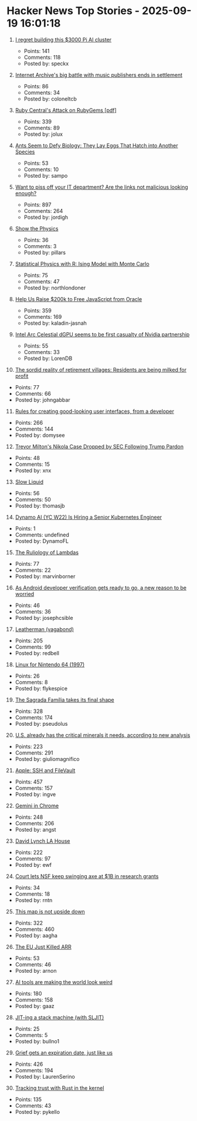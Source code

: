 # Hacker News Top Stories - 2025-09-19 16:01:18

1. [I regret building this $3000 Pi AI cluster](https://www.jeffgeerling.com/blog/2025/i-regret-building-3000-pi-ai-cluster)
   - Points: 141
   - Comments: 118
   - Posted by: speckx

2. [Internet Archive's big battle with music publishers ends in settlement](https://arstechnica.com/tech-policy/2025/09/internet-archives-big-battle-with-music-publishers-ends-in-settlement/)
   - Points: 86
   - Comments: 34
   - Posted by: coloneltcb

3. [Ruby Central's Attack on RubyGems [pdf]](https://pup-e.com/goodbye-rubygems.pdf)
   - Points: 339
   - Comments: 89
   - Posted by: jolux

4. [Ants Seem to Defy Biology: They Lay Eggs That Hatch into Another Species](https://www.smithsonianmag.com/smart-news/these-ant-queens-seem-to-defy-biology-they-lay-eggs-that-hatch-into-another-species-180987292/)
   - Points: 53
   - Comments: 10
   - Posted by: sampo

5. [Want to piss off your IT department? Are the links not malicious looking enough?](https://phishyurl.com/)
   - Points: 897
   - Comments: 264
   - Posted by: jordigh

6. [Show the Physics](https://interactivetextbooks.tudelft.nl/showthephysics/Introduction/About.html)
   - Points: 36
   - Comments: 3
   - Posted by: pillars

7. [Statistical Physics with R: Ising Model with Monte Carlo](https://github.com/msuzen/isingLenzMC)
   - Points: 75
   - Comments: 47
   - Posted by: northlondoner

8. [Help Us Raise $200k to Free JavaScript from Oracle](https://deno.com/blog/javascript-tm-gofundme)
   - Points: 359
   - Comments: 169
   - Posted by: kaladin-jasnah

9. [Intel Arc Celestial dGPU seems to be first casualty of Nvidia partnership](https://www.notebookcheck.net/Intel-Arc-Celestial-dGPU-seems-to-be-first-casualty-of-Nvidia-partnership-while-Intel-Arc-B770-is-allegedly-still-alive.1118962.0.html)
   - Points: 55
   - Comments: 33
   - Posted by: LorenDB

10. [The sordid reality of retirement villages: Residents are being milked for profit](https://unherd.com/2025/09/the-sordid-truth-about-retriement-villages/)
   - Points: 77
   - Comments: 66
   - Posted by: johngabbar

11. [Rules for creating good-looking user interfaces, from a developer](https://weberdominik.com/blog/rules-user-interfaces/)
   - Points: 266
   - Comments: 144
   - Posted by: domysee

12. [Trevor Milton's Nikola Case Dropped by SEC Following Trump Pardon](https://eletric-vehicles.com/nikola/trevor-miltons-nikola-case-dropped-by-sec-following-trump-pardon/)
   - Points: 48
   - Comments: 15
   - Posted by: xnx

13. [Slow Liquid](https://www.robinsloan.com/lab/slow-liquid/)
   - Points: 56
   - Comments: 50
   - Posted by: thomasjb

14. [Dynamo AI (YC W22) Is Hiring a Senior Kubernetes Engineer](https://www.ycombinator.com/companies/dynamo-ai/jobs/fU1oC9q-senior-kubernetes-engineer)
   - Points: 1
   - Comments: undefined
   - Posted by: DynamoFL

15. [The Ruliology of Lambdas](https://writings.stephenwolfram.com/2025/09/the-ruliology-of-lambdas/)
   - Points: 77
   - Comments: 22
   - Posted by: marvinborner

16. [As Android developer verification gets ready to go, a new reason to be worried](https://www.androidauthority.com/android-sideload-offline-3598988/)
   - Points: 46
   - Comments: 36
   - Posted by: josephcsible

17. [Leatherman (vagabond)](https://en.wikipedia.org/wiki/Leatherman_(vagabond))
   - Points: 205
   - Comments: 99
   - Posted by: redbell

18. [Linux for Nintendo 64 (1997)](https://web.archive.org/web/19990220141243/http://www.heise.de/ix/artikel/E/1997/04/036/)
   - Points: 26
   - Comments: 8
   - Posted by: flykespice

19. [The Sagrada Família takes its final shape](https://www.newyorker.com/magazine/2025/09/22/is-the-sagrada-familia-a-masterpiece-or-kitsch)
   - Points: 328
   - Comments: 174
   - Posted by: pseudolus

20. [U.S. already has the critical minerals it needs, according to new analysis](https://www.minesnewsroom.com/news/us-already-has-critical-minerals-it-needs-theyre-being-thrown-away-new-analysis-shows)
   - Points: 223
   - Comments: 291
   - Posted by: giuliomagnifico

21. [Apple: SSH and FileVault](https://keith.github.io/xcode-man-pages/apple_ssh_and_filevault.7.html)
   - Points: 457
   - Comments: 157
   - Posted by: ingve

22. [Gemini in Chrome](https://gemini.google/overview/gemini-in-chrome/)
   - Points: 248
   - Comments: 206
   - Posted by: angst

23. [David Lynch LA House](https://www.wallpaper.com/design-interiors/david-lynch-house-los-angeles-for-sale)
   - Points: 222
   - Comments: 97
   - Posted by: ewf

24. [Court lets NSF keep swinging axe at $1B in research grants](https://www.theregister.com/2025/09/19/court_lets_nsf_keep_swinging/)
   - Points: 34
   - Comments: 18
   - Posted by: rntn

25. [This map is not upside down](https://www.maps.com/this-map-is-not-upside-down/)
   - Points: 322
   - Comments: 460
   - Posted by: aagha

26. [The EU Just Killed ARR](https://paid.ai/blog/ai-monetization/eu-data-act-killed-arr)
   - Points: 53
   - Comments: 46
   - Posted by: arnon

27. [AI tools are making the world look weird](https://strat7.com/blogs/weird-in-weird-out/)
   - Points: 180
   - Comments: 158
   - Posted by: gaaz

28. [JIT-ing a stack machine (with SLJIT)](https://bullno1.com/blog/jiting-a-stack-machine)
   - Points: 25
   - Comments: 5
   - Posted by: bullno1

29. [Grief gets an expiration date, just like us](https://bessstillman.substack.com/p/oh-fuck-youre-still-sad)
   - Points: 426
   - Comments: 194
   - Posted by: LaurenSerino

30. [Tracking trust with Rust in the kernel](https://lwn.net/Articles/1034603/)
   - Points: 135
   - Comments: 43
   - Posted by: pykello


